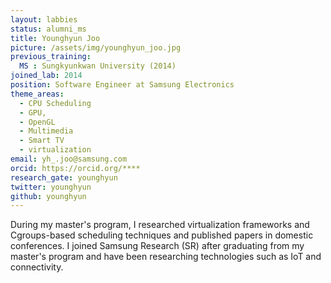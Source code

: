 ```yaml
---
layout: labbies
status: alumni_ms
title: Younghyun Joo
picture: /assets/img/younghyun_joo.jpg
previous_training:
  MS : Sungkyunkwan University (2014)
joined_lab: 2014
position: Software Engineer at Samsung Electronics
theme_areas:
  - CPU Scheduling
  - GPU,
  - OpenGL 
  - Multimedia 
  - Smart TV 
  - virtualization
email: yh_.joo@samsung.com
orcid: https://orcid.org/****
research_gate: younghyun
twitter: younghyun
github: younghyun
---
```


During my master's program, I researched virtualization frameworks and
Cgroups-based scheduling techniques and published papers in domestic
conferences. I joined Samsung Research (SR) after graduating from 
my master's program and have been researching technologies such as IoT and connectivity.
